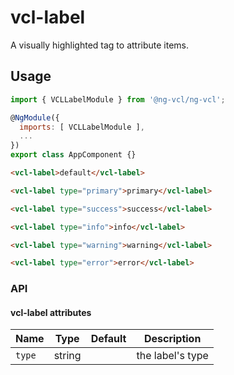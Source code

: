 # vcl-label

A visually highlighted tag to attribute items.

## Usage

```js
import { VCLLabelModule } from '@ng-vcl/ng-vcl';

@NgModule({
  imports: [ VCLLabelModule ],
  ...
})
export class AppComponent {}
```

```html
<vcl-label>default</vcl-label>

<vcl-label type="primary">primary</vcl-label>

<vcl-label type="success">success</vcl-label>

<vcl-label type="info">info</vcl-label>

<vcl-label type="warning">warning</vcl-label>

<vcl-label type="error">error</vcl-label>
```

### API

#### vcl-label attributes

Name       | Type   | Default | Description
---------- | ------ | ------- | ------------------------------------------------------------
`type`     | string |         | the label's type
